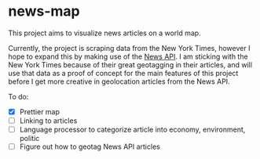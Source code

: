# news-map

This project aims to visualize news articles on a world map. 

Currently, the project is scraping data from the New York Times, however I hope to expand this by making use of the [News API](https://newsapi.org). 
I am sticking with the New York Times because of their great geotagging in their articles, and will use that data as a proof of concept for the main features of this project before I get more creative in geolocation articles from the News API.

To do:
- [x] Prettier map
- [ ] Linking to articles
- [ ] Language processor to categorize article into economy, environment, politic
- [ ] Figure out how to geotag News API articles
